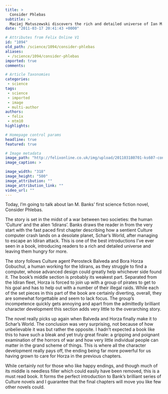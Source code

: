 ```yaml
---
title: >
  Consider Phlebas
subtitle: >
  Maciej Matuszewski discovers the rich and detailed universe of Ian M. Banks
date: "2011-03-17 20:41:43 +0000"

# Attributes from Felix Online V1
id: "1094"
old_path: /science/1094/consider-phlebas
aliases:
 - /science/1094/consider-phlebas
imported: true
comments:

# Article Taxonomies
categories:
 - science
tags:
 - science
 - imported
 - image
 - multi-author
authors:
 - felix
 - mtm10
highlights:

# Homepage control params
headline: true
featured: true

# Image metadata
image_path: "http://felixonline.co.uk/img/upload/201103180701-ks607-consider.jpg"
image_caption: >

image_width: "318"
image_height: "500"
image_attribution: ""
image_attribution_link: ""
video_url: ""
---
```


Today, I’m going to talk about Ian M. Banks’ first science fiction novel, Consider Phlebas.

The story is set in the midst of a war between two societies: the human ‘Culture’ and the alien ‘Idirans’. Banks draws the reader in from the very start with the fast paced first chapter describing how a sentient Culture computer crash lands on a desolate planet, Schar’s World, after managing to escape an Idiran attack. This is one of the best introductions I’ve ever seen in a book, introducing readers to a rich and detailed universe and leaving them hungry for more.

The story follows Culture agent Perosteck Balveda and Bora Horza Gobuchul, a human working for the Idirans, as they struggle to find a computer, whose advanced design could greatly help whichever side found it. The book’s middle section is probably its weakest part. Separated from the Idiran fleet, Horza is forced to join up with a group of pirates to get to his goal and has to help out with a number of their illegal raids. While each of the set pieces in this part of the book are certainly diverting, overall, they are somewhat forgettable and seem to lack focus. The group’s incompetence quickly gets annoying and apart from the admittedly brilliant character development this section adds very little to the overarching story.

The novel really picks up again when Balveda and Horza finally make it to Schar’s World. The conclusion was very surprising, not because of how unbelievable it was but rather the opposite. I hadn’t expected a book like this to have such a bleak and yet truly great finale: a gripping and poignant examination of the horrors of war and how very little individual people can matter in the grand scheme of things. This is where all the character development really pays off, the ending being far more powerful for us having grown to care for Horza in the previous chapters.

While certainly not for those who like happy endings, and though much of its middle is needless filler which could easily have been removed, this is a must read book. It forms the perfect introduction to Bank’s brilliant series of Culture novels and I guarantee that the final chapters will move you like few other novels could.
